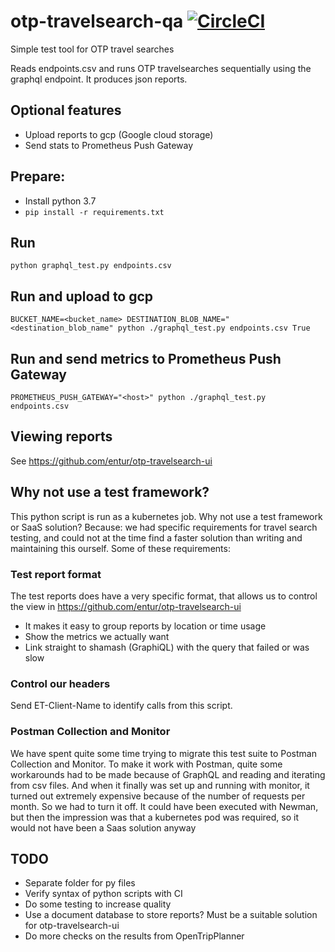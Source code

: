 # otp-travelsearch-qa [![CircleCI](https://circleci.com/gh/entur/otp-travelsearch-qa/tree/master.svg?style=svg)](https://circleci.com/gh/entur/otp-travelsearch-qa/tree/master)
Simple test tool for OTP travel searches

Reads endpoints.csv and runs OTP travelsearches sequentially using the graphql endpoint.
It produces json reports.

## Optional features
* Upload reports to gcp (Google cloud storage)
* Send stats to Prometheus Push Gateway

## Prepare:
* Install python 3.7
* `pip install -r requirements.txt`

## Run
```
python graphql_test.py endpoints.csv
```

## Run and upload to gcp
```
BUCKET_NAME=<bucket_name> DESTINATION_BLOB_NAME="<destination_blob_name" python ./graphql_test.py endpoints.csv True
```

## Run and send metrics to Prometheus Push Gateway
```
PROMETHEUS_PUSH_GATEWAY="<host>" python ./graphql_test.py endpoints.csv
```

## Viewing reports
See https://github.com/entur/otp-travelsearch-ui


## Why not use a test framework?
This python script is run as a kubernetes job. Why not use a test framework or SaaS solution?
Because: we had specific requirements for travel search testing, and could not at the time find a faster solution than writing and maintaining this ourself. Some of these requirements:

### Test report format
The test reports does have a very specific format, that allows us to control the view in https://github.com/entur/otp-travelsearch-ui
* It makes it easy to group reports by location or time usage
* Show the metrics we actually want
* Link straight to shamash (GraphiQL) with the query that failed or was slow

### Control our headers
Send ET-Client-Name to identify calls from this script.

### Postman Collection and Monitor
We have spent quite some time trying to migrate this test suite to Postman Collection and Monitor.
To make it work with Postman, quite some workarounds had to be made because of GraphQL and reading and iterating from csv files.
And when it finally was set up and running with monitor, it turned out extremely expensive because of the number of requests per month. So we had to turn it off. It could have been executed with Newman, but then the impression was that a kubernetes pod was required, so it would not have been a Saas solution anyway


## TODO
* Separate folder for py files
* Verify syntax of python scripts with CI
* Do some testing to increase quality
* Use a document database to store reports? Must be a suitable solution for otp-travelsearch-ui
* Do more checks on the results from OpenTripPlanner
